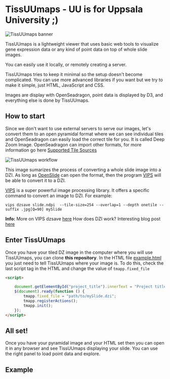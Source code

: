 TissUUmaps - UU is for Uppsala University ;) 
==========

![TissUUmaps banner](https://github.com/wahlby-lab/TissUUmaps/blob/master/misc/design/logo-github-2443-473.png)

TissUUmaps is a lightweight viewer that uses basic web tools to visualize gene expression data or any kind of point data on top of whole slide images.

You can easily use it locally, or remotely creating a server.

TissUUmaps tries to keep it minimal so the setup doesn't become complicated. You can use more advanced libraries if you want but we try to make it simple, just HTML, JavaScript and CSS.

Images are display with OpenSeadragon, point data is displayed by D3, and everything else is done by TissUUmaps.

## How to start

Since we don't want to use external servers to serve our images, let's convert them to an open pyramidal format where we can see individual tiles and OpenSeadragon can easily load the correct tile for you. It is called Deep Zoom Image. OpenSeadragon can import other formats, for more information go here [Supported Tile Sources](https://openseadragon.github.io/)

![TissUUmaps workflow](https://github.com/wahlby-lab/TissUUmaps/blob/master/misc/design/banner2.png)

This image sumarizes the process of converting a whole slide image into a DZI. As long as [OpenSlide](https://openslide.org/) can open the format, then the program [VIPS](https://libvips.github.io/libvips/) will be able to convert it to a DZI.

[VIPS](https://libvips.github.io/libvips/) is a super powerful image processing library. It offers a specific command to convert an image to DZI. For example:

`vips dzsave slide.ndpi  --tile-size=254 --overlap=1 --depth onetile --suffix .jpg[Q=90] mySlide`

**Info:**
More on VIPS dzsave [here](https://libvips.github.io/libvips/API/current/Making-image-pyramids.md.html)
How does DZI work? Interesting blog post [here](https://www.gasi.ch/blog/inside-deep-zoom-1)

## Enter TissUUmaps

Once you have your tiled DZ image in the computer where you will use TissUUmaps, you can clone **this repository**.
In the HTML file [example.html](https://github.com/wahlby-lab/TissUUmaps/blob/master/example.html) you just need to tell TissUUmaps where your image is. To do this, check the last script tag in the HTML and change the value of `tmapp.fixed_file`

```HTML
<script>

    document.getElementById("project_title").innerText = "Project title";
    $(document).ready(function () {
        tmapp.fixed_file = "path/to/mySlide.dzi";
        tmapp.registerActions();
        tmapp.init();
    });
</script>
```
## All set!

Once you have your pyramidal image and your HTML set then you can open it in any browser and see TissUUmaps displaying your slide. You can use the right panel to load point data and explore.

## Example



